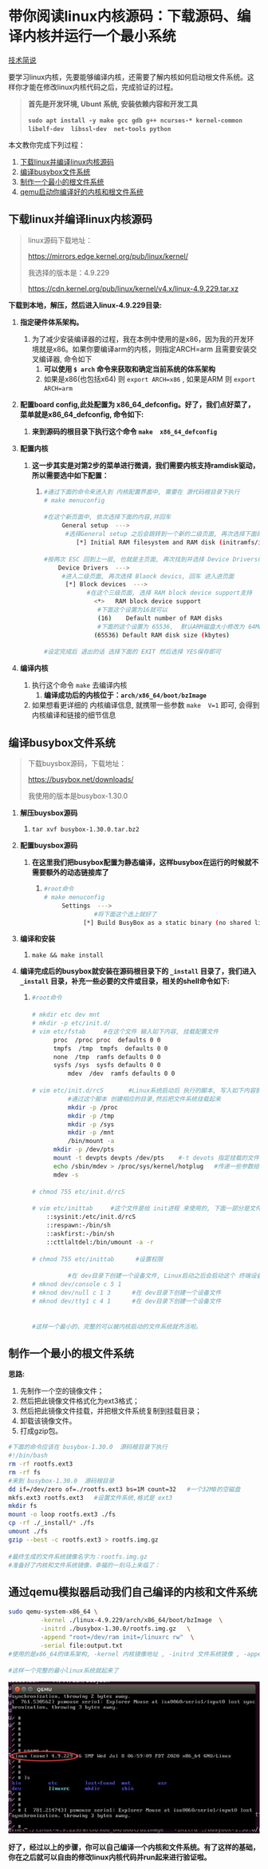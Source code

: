 # 带你阅读linux内核源码：下载源码、编译内核并运行一个最小系统

[技术简说](https://space.bilibili.com/646178510)

要学习linux内核，先要能够编译内核，还需要了解内核如何启动根文件系统。这样你才能在修改linux内核代码之后，完成验证的过程。

> **首先是开发环境,  Ubunt 系统, 安装依赖内容和开发工具**
>
> **`sudo apt install -y make gcc gdb g++ ncurses-* kernel-common libelf-dev  libssl-dev  net-tools python `**



本文教你完成下列过程：

1. [下载linux并编译linux内核源码](#下载linux并编译linux内核源码)
2. [编译busybox文件系统](#编译busybox文件系统)
3. [制作一个最小的根文件系统](#制作一个最小的根文件系统)
4. [qemu启动你编译好的内核和根文件系统](#通过qemu模拟器启动我们自己编译的内核和文件系统)



## 下载linux并编译linux内核源码

> linux源码下载地址：
>
> https://mirrors.edge.kernel.org/pub/linux/kernel/
>
> 我选择的版本是：4.9.229
>
> https://cdn.kernel.org/pub/linux/kernel/v4.x/linux-4.9.229.tar.xz



**下载到本地，解压，然后进入linux-4.9.229目录:**

1. **指定硬件体系架构。**

   1. 为了减少安装编译器的过程，我在本例中使用的是x86，因为我的开发环境就是x86。如果你要编译arm的内核，则指定ARCH=arm 且需要安装交叉编译器, 命令如下
      1. **可以使用  `$ arch` 命令来获取和确定当前系统的体系架构**
      2. 如果是x86(也包括x64) 则 `export ARCH=x86`  ,  如果是ARM 则 `export ARCH=arm`

2. **配置board config,此处配置为 x86_64_defconfig。好了，我们点好菜了，菜单就是x86_64_defconfig,  命令如下:**

   1. **来到源码的根目录下执行这个命令 `make  x86_64_defconfig`**

3. **配置内核**

   1. **这一步其实是对第2步的菜单进行微调，我们需要内核支持ramdisk驱动，所以需要选中如下配置：**

      1. ```bash
         #通过下面的命令来进入到 内核配置界面中, 需要在 源代码根目录下执行
         # make menuconfig
         
         #在这个新页面中, 依次选择下面的内容,并回车
         	  General setup  --->
         	   #选择General setup 之后会跳转到一个新的二级页面, 再次选择下面的选项, 星号用空格打上
         	      [*] Initial RAM filesystem and RAM disk (initramfs/initrd) support
         
         #按两次 ESC 回到上一层, 也就是主页面, 再次找到并选择 Device Drivers硬件驱动
             Device Drivers  --->
              #进入二级页面, 再次选择 Blaock devics, 回车 进入进页面
               [*] Block devices  --->
                     #在这个三级页面, 选择 RAM block device support支持
                       <*>   RAM block device support
                        #下面这个设置为16就可以
                        (16)    Default number of RAM disks 
                        #下面的这个设置为 65536,  默认ARM磁盘大小修改为 64MB
                       (65536) Default RAM disk size (kbytes)
         
         #设定完成后 退出的话 选择下面的 EXIT 然后选择 YES保存即可
         ```

4. **编译内核**

   1. 执行这个命令 `make`  去编译内核
      1. **编译成功后的内核位于：`arch/x86_64/boot/bzImage`**
   2. 如果想看更详细的 内核编译信息, 就携带一些参数  `make  V=1` 即可, 会得到内核编译和链接的细节信息



## 编译busybox文件系统

> 下载buysbox源码，下载地址：
>
> https://busybox.net/downloads/
>
> 我使用的版本是busybox-1.30.0

1. **解压buysbox源码**

   1. `tar xvf busybox-1.30.0.tar.bz2`

2. **配置buysbox源码**

   1. **在这里我们把busybox配置为静态编译，这样busybox在运行的时候就不需要额外的动态链接库了**

      1. ```bash
         #root命令
         # make menuconfig
              Settings  --->
              		   #将下面这个选上就好了
                    [*] Build BusyBox as a static binary (no shared libs)
         ```

3. **编译和安装**

   1. `make && make install`

4. **编译完成后的busybox就安装在源码根目录下的  `_install` 目录了，我们进入 `_install` 目录，补充一些必要的文件或目录，相关的shell命令如下:**

   1. ```bash
      #root命令
      
      # mkdir etc dev mnt
      # mkdir -p etc/init.d/
      # vim etc/fstab     #在这个文件 输入如下内容, 挂载配置文件
            proc  /proc proc  defaults 0 0
            tmpfs  /tmp  tmpfs  defaults 0 0
            none  /tmp  ramfs defaults 0 0
            sysfs /sys  sysfs defaults 0 0
      			mdev  /dev  ramfs defaults 0 0
      			
      # vim etc/init.d/rcS       #Linux系统启动后 执行的脚本, 写入如下内容到这个文件
      			#通过这个脚本 创建相应的目录,然后把文件系统挂载起来
      			mkdir -p /proc
      			mkdir -p /tmp
      			mkdir -p /sys
      			mkdir -p /mnt
      			/bin/mount -a
            mkdir -p /dev/pts  
            mount -t devpts devpts /dev/pts    #-t devots 指定挂载的文件系统是 devpts
            echo /sbin/mdev > /proc/sys/kernel/hotplug   #传递一些参数给 hotplug,实现设备热插拔
            mdev -s
            
      # chmod 755 etc/init.d/rcS
      
      # vim etc/inittab     #这个文件是给 init进程 来使用的, 下面一部分是文件内容
          ::sysinit:/etc/init.d/rcS
          ::respawn:-/bin/sh
          ::askfirst:-/bin/sh
          ::cttlaltdel:/bin/umount -a -r
      
      # chmod 755 etc/inittab      #设置权限
      
      			#在 dev目录下创建一个设备文件, Linux启动之后会启动这个 终端设备文件, 这样才能进入到控制台
      # mknod dev/console c 5 1   
      # mknod dev/null c 1 3      #在 dev目录下创建一个设备文件
      # mknod dev/tty1 c 4 1      #在 dev目录下创建一个设备文件
      
      
      #这样一个最小的、完整的可以被内核启动的文件系统就齐活啦。
      ```





## 制作一个最小的根文件系统

**思路:**

1. 先制作一个空的镜像文件；
2. 然后把此镜像文件格式化为ext3格式；
3. 然后把此镜像文件挂载，并把根文件系统复制到挂载目录；
4. 卸载该镜像文件。
5. 打成gzip包。

```bash
#下面的命令应该在 busybox-1.30.0  源码根目录下执行
#!/bin/bash
rm -rf rootfs.ext3
rm -rf fs
#来到 busybox-1.30.0  源码根目录
dd if=/dev/zero of=./rootfs.ext3 bs=1M count=32   #一个32MB的空磁盘
mkfs.ext3 rootfs.ext3   #设置文件系统,格式是 ext3
mkdir fs
mount -o loop rootfs.ext3 ./fs
cp -rf ./_install/* ./fs
umount ./fs
gzip --best -c rootfs.ext3 > rootfs.img.gz

#最终生成的文件系统镜像名字为：rootfs.img.gz
#准备好了内核和文件系统镜像，幸福的一刻马上来临了：
```





## 通过qemu模拟器启动我们自己编译的内核和文件系统

```bash
sudo qemu-system-x86_64 \
		 -kernel ./linux-4.9.229/arch/x86_64/boot/bzImage  \
		 -initrd ./busybox-1.30.0/rootfs.img.gz   \
		 -append "root=/dev/ram init=/linuxrc rw"  \
		 -serial file:output.txt
#使用的是x86_64的体系架构, -kernel 内核镜像地址 , -initrd 文件系统镜像 , -append 传给内核的参数 init告诉内核去哪里找第一个init进程的可执行二进制文件 并设置为可读写文件系统, -serial 是设置日志输出的位置

#这样一个完整的最小linux系统就起来了
```

<img src="jpg/qemu.jpg" alt="qemu" style="zoom:100%;" />

**好了，经过以上的步骤，你可以自己编译一个内核和文件系统。有了这样的基础，你在之后就可以自由的修改linux内核代码并run起来进行验证啦。**


